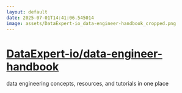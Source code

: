 ```yaml
---
layout: default
date: 2025-07-01T14:41:06.545014
image: assets/DataExpert-io_data-engineer-handbook_cropped.png
---
```


# [DataExpert-io/data-engineer-handbook](https://github.com/DataExpert-io/data-engineer-handbook)

data engineering concepts, resources, and tutorials in one place
